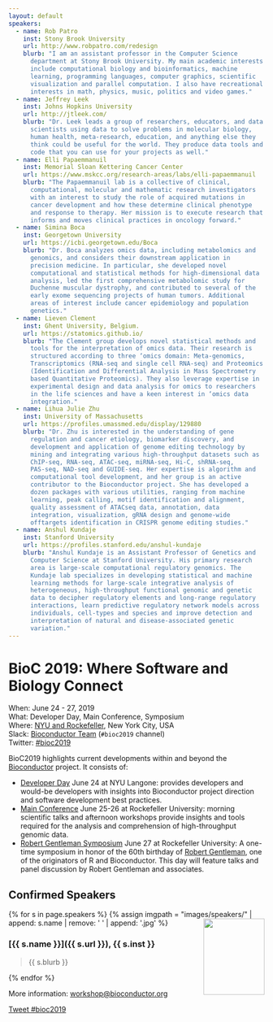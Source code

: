 ```yaml
---
layout: default
speakers:
  - name: Rob Patro
    inst: Stony Brook University
    url: http://www.robpatro.com/redesign
    blurb: "I am an assistant professor in the Computer Science
      department at Stony Brook University. My main academic interests
      include computational biology and bioinformatics, machine
      learning, programming languages, computer graphics, scientific
      visualization and parallel computation. I also have recreational
      interests in math, physics, music, politics and video games."
  - name: Jeffrey Leek
    inst: Johns Hopkins University
    url: http://jtleek.com/
    blurb: "Dr. Leek leads a group of researchers, educators, and data
      scientists using data to solve problems in molecular biology,
      human health, meta-research, education, and anything else they
      think could be useful for the world. They produce data tools and
      code that you can use for your projects as well."
  - name: Elli Papaemmanuil
    inst: Memorial Sloan Kettering Cancer Center
    url: https://www.mskcc.org/research-areas/labs/elli-papaemmanuil
    blurb: "The Papaemmanuil lab is a collective of clinical,
      computational, molecular and mathematic research investigators
      with an interest to study the role of acquired mutations in
      cancer development and how these determine clinical phenotype
      and response to therapy. Her mission is to execute research that
      informs and moves clinical practices in oncology forward."
  - name: Simina Boca
    inst: Georgetown University
    url: https://icbi.georgetown.edu/Boca
    blurb: "Dr. Boca analyzes omics data, including metabolomics and
      genomics, and considers their downstream application in
      precision medicine. In particular, she developed novel
      computational and statistical methods for high-dimensional data
      analysis, led the first comprehensive metabolomic study for
      Duchenne muscular dystrophy, and contributed to several of the
      early exome sequencing projects of human tumors. Additional
      areas of interest include cancer epidemiology and population
      genetics."
  - name: Lieven Clement
    inst: Ghent University, Belgium.
    url: https://statomics.github.io/
    blurb: "The Clement group develops novel statistical methods and
      tools for the interpretation of omics data. Their research is
      structured according to three ‘omics domain: Meta-genomics,
      Transcriptomics (RNA-seq and single cell RNA-seq) and Proteomics
      (Identification and Differential Analysis in Mass Spectrometry
      based Quantitative Proteomics). They also leverage expertise in
      experimental design and data analysis for omics to researchers
      in the life sciences and have a keen interest in ‘omics data
      integration."
  - name: Lihua Julie Zhu
    inst: University of Massachusetts
    url: https://profiles.umassmed.edu/display/129880
    blurb: "Dr. Zhu is interested in the understanding of gene
      regulation and cancer etiology, biomarker discovery, and
      development and application of genome editing technology by
      mining and integrating various high-throughput datasets such as
      ChIP-seq, RNA-seq, ATAC-seq, miRNA-seq, Hi-C, shRNA-seq,
      PAS-seq, NAD-seq and GUIDE-seq. Her expertise is algorithm and
      computational tool development, and her group is an active
      contributor to the Bioconductor project. She has developed a
      dozen packages with various utilities, ranging from machine
      learning, peak calling, motif identification and alignment,
      quality assessment of ATACseq data, annotation, data
      integration, visualization, gRNA design and genome-wide
      offtargets identification in CRISPR genome editing studies."
  - name: Anshul Kundaje
    inst: Stanford University
    url: https://profiles.stanford.edu/anshul-kundaje
    blurb: "Anshul Kundaje is an Assistant Professor of Genetics and
      Computer Science at Stanford University. His primary research
      area is large-scale computational regulatory genomics. The
      Kundaje lab specializes in developing statistical and machine
      learning methods for large-scale integrative analysis of
      heterogeneous, high-throughput functional genomic and genetic
      data to decipher regulatory elements and long-range regulatory
      interactions, learn predictive regulatory network models across
      individuals, cell-types and species and improve detection and
      interpretation of natural and disease-associated genetic
      variation."
---
```

# BioC 2019: Where Software and Biology Connect

When: June 24 - 27, 2019<br />
What: Developer Day, Main Conference, Symposium<br />
Where: [NYU and Rockefeller][venue], New York City, USA<br />
Slack: [Bioconductor Team][] (`#bioc2019` channel)<br />
Twitter: [#bioc2019][tweet]<br />

[tweet]: https://twitter.com/hashtag/bioc2019?f=tweets
[venue]: ./travel-accommodations
[Bioconductor Team]: https://bioc-community.herokuapp.com/

BioC2019 highlights current developments within and beyond
the [Bioconductor](https://www.bioconductor.org) project. It consists of:
* [Developer Day](./schedule-developer-day) June 24 at NYU Langone:
  provides developers and would-be developers with insights into
  Bioconductor project direction and software development best
  practices.
* [Main Conference](./schedule) June 25-26 at Rockefeller University:
  morning scientific talks and afternoon workshops provide insights
  and tools required for the analysis and comprehension of
  high-throughput genomic data.
* [Robert Gentleman Symposium](./schedule-gentleman-day) June 27 at
  Rockefeller University: A one-time symposium in honor of the 60th
  birthday of [Robert
  Gentleman](https://en.wikipedia.org/wiki/Robert_Gentleman_(statistician)),
  one of the originators of R and Bioconductor. This day will feature
  talks and panel discussion by Robert Gentleman and associates.


## Confirmed Speakers

{% for s in page.speakers %}
{% assign imgpath = "images/speakers/" | append: s.name | remove: ' ' | append: '.jpg' %}
<img src="{{ imgpath }}" style="float:right; width:120px; height:150px; object-fit: cover">
### [{{ s.name }}]({{ s.url }}), {{ s.inst }}

> {{ s.blurb }}

{% endfor %}

More information: [workshop@bioconductor.org][contact]

<a href="https://twitter.com/intent/tweet?button_hashtag=bioc2019&ref_src=twsrc%5Etfw"
    class="twitter-hashtag-button"
    data-show-count="false">Tweet #bioc2019</a>

<script async src="https://platform.twitter.com/widgets.js" charset="utf-8"></script>

[contact]: mailto:workshop@bioconductor.org?subject=BioC2019%20question
